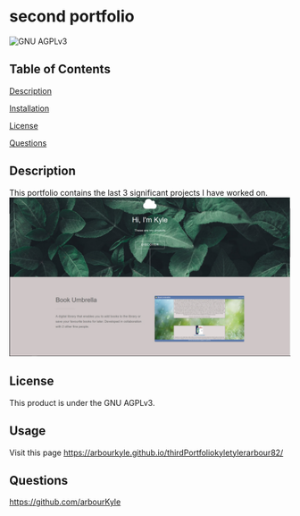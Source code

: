 # second portfolio
![GNU AGPLv3](https://img.shields.io/badge/license-GNU%20AGPLv3-blue.svg)
## Table of Contents

[Description](#description)

[Installation](#installation)

[License](#license)

[Questions](#questions)

## Description
This portfolio contains the last 3 significant projects I have worked on.
![](./images/portfolioScreenshot.jpg)

## License
This product is under the GNU AGPLv3.

## Usage
Visit this page https://arbourkyle.github.io/thirdPortfoliokyletylerarbour82/

## Questions
https://github.com/arbourKyle 
